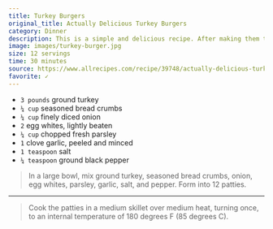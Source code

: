 ```yaml
---
title: Turkey Burgers
original_title: Actually Delicious Turkey Burgers
category: Dinner
description: This is a simple and delicious recipe. After making them the first time my husband said 'no more' to beef burgers. These are really good - any cooking method may be used, and they freeze very well. The recipe can also be used for meatballs or meat loaves.
image: images/turkey-burger.jpg
size: 12 servings
time: 30 minutes
source: https://www.allrecipes.com/recipe/39748/actually-delicious-turkey-burgers/
favorite: ✓
---
```


* `3 pounds` ground turkey
* `¼ cup` seasoned bread crumbs
* `¼ cup` finely diced onion
* `2` egg whites, lightly beaten
* `¼ cup` chopped fresh parsley
* `1` clove garlic, peeled and minced
* `1 teaspoon` salt
* `¼ teaspoon` ground black pepper

> In a large bowl, mix ground turkey, seasoned bread crumbs, onion, egg whites, parsley, garlic, salt, and pepper. Form into 12 patties.

---

> Cook the patties in a medium skillet over medium heat, turning once, to an internal temperature of 180 degrees F (85 degrees C).
